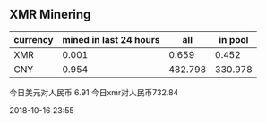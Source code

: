 ## XMR Minering

|currency|mined in last 24 hours|all|in pool|
|---|---|---|---|
|XMR|0.001|0.659|0.452|
|CNY|0.954|482.798|330.978|

今日美元对人民币 6.91	今日xmr对人民币732.84


2018-10-16 23:55